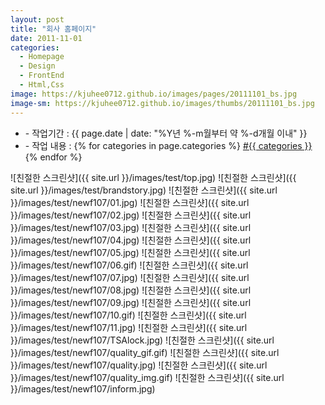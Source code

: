```yaml
---
layout: post
title: "회사 홈페이지"
date: 2011-11-01
categories:
  - Homepage
  - Design
  - FrontEnd
  - Html,Css
image: https://kjuhee0712.github.io/images/pages/20111101_bs.jpg
image-sm: https://kjuhee0712.github.io/images/thumbs/20111101_bs.jpg
---
```


<ul class="inform">
  <li class="preview__date" itemprop="datePublished" datetime="{{ page.date | date_to_xmlschema }}">- 작업기간 : {{ page.date | date: "%Y년 %-m월부터 약 %-d개월 이내" }}</li>
  <li class="preview__catetory" itemprop="catetory">- 작업 내용 :
    {% for categories in page.categories %}
           <a href="/category/{{ categories }}/">#{{ categories }}</a>     
        {% endfor %}</li>
</ul>

![친절한 스크린샷]({{ site.url }}/images/test/top.jpg)
![친절한 스크린샷]({{ site.url }}/images/test/brandstory.jpg)
![친절한 스크린샷]({{ site.url }}/images/test/newf107/01.jpg)
![친절한 스크린샷]({{ site.url }}/images/test/newf107/02.jpg)
![친절한 스크린샷]({{ site.url }}/images/test/newf107/03.jpg)
![친절한 스크린샷]({{ site.url }}/images/test/newf107/04.jpg)
![친절한 스크린샷]({{ site.url }}/images/test/newf107/05.jpg)
![친절한 스크린샷]({{ site.url }}/images/test/newf107/06.gif)
![친절한 스크린샷]({{ site.url }}/images/test/newf107/07.jpg)
![친절한 스크린샷]({{ site.url }}/images/test/newf107/08.jpg)
![친절한 스크린샷]({{ site.url }}/images/test/newf107/09.jpg)
![친절한 스크린샷]({{ site.url }}/images/test/newf107/10.gif)
![친절한 스크린샷]({{ site.url }}/images/test/newf107/11.jpg)
![친절한 스크린샷]({{ site.url }}/images/test/newf107/TSAlock.jpg)
![친절한 스크린샷]({{ site.url }}/images/test/newf107/quality_gif.gif)
![친절한 스크린샷]({{ site.url }}/images/test/newf107/quality.jpg)
![친절한 스크린샷]({{ site.url }}/images/test/newf107/quality_img.gif)
![친절한 스크린샷]({{ site.url }}/images/test/newf107/inform.jpg)

